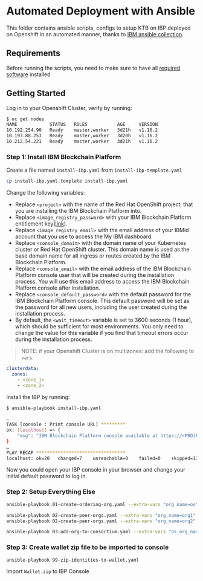 # Automated Deployment with Ansible

This folder contains ansible scripts, configs to setup KTB on IBP deployed on Openshift in an automated manner, thanks to [IBM ansible collection](https://github.com/IBM-Blockchain/ansible-collection).

## Requirements

Before running the scripts, you need to make sure to have all [required software](https://ibm-blockchain.github.io/ansible-collection/installation.html#requirements) installed

## Getting Started

Log in to your Openshift Cluster, verify by running:

```sh
$ oc get nodes
NAME            STATUS   ROLES           AGE     VERSION
10.192.254.90   Ready    master,worker   3d21h   v1.16.2
10.193.88.253   Ready    master,worker   3d20h   v1.16.2
10.212.54.221   Ready    master,worker   3d21h   v1.16.2
```

### Step 1: Install IBM Blockchain Platform

Create a file named `install-ibp.yaml` from `install-ibp-template.yaml`

```sh
cp install-ibp.yaml.template install-ibp.yaml
```

Change the following variables:

- Replace `<project>` with the name of the Red Hat OpenShift project, that you are installing the IBM Blockchain Platform into.
- Replace `<image_registry_password>` with your IBM Blockchain Platform entitlement key([link](https://myibm.ibm.com/products-services/containerlibrary)).
- Replace `<image_registry_email>` with the email address of your IBMid account that you use to access the My IBM dashboard.
- Replace `<console_domain>` with the domain name of your Kubernetes cluster or Red Hat OpenShift cluster. This domain name is used as the base domain name for all ingress or routes created by the IBM Blockchain Platform.
- Replace `<console_email>` with the email address of the IBM Blockchain Platform console user that will be created during the installation process. You will use this email address to access the IBM Blockchain Platform console after installation.
- Replace `<console_default_password>` with the default password for the IBM Blockchain Platform console. This default password will be set as the password for all new users, including the user created during the installation process.
- By default, the `<wait_timeout>` variable is set to 3600 seconds (1 hour), which should be sufficient for most environments. You only need to change the value for this variable if you find that timeout errors occur during the installation process.

> NOTE: if your Openshift Cluster is on multizones: add the following to `vars`:

```yaml
clusterdata:
  zones:
    - <zone_1>
    - <zone_2>
```

Install the IBP by running:

```sh
$ ansible-playbook install-ibp.yaml

…
TASK [console : Print console URL] *********
ok: [localhost] => {
    "msg": "IBM Blockchain Platform console available at https://<PROJECT_NAME>-ibp-console-console.<DOMAIN>"
}
…
PLAY RECAP *********************************
localhost: ok=20   changed=7    unreachable=0    failed=0    skipped=13   rescued=0    ignored=0
```

Now you could open your IBP console in your browser and change your initial default password to log in.

### Step 2: Setup Everything Else

```sh
ansible-playbook 01-create-ordering-org.yaml --extra-vars "org_name=os"

ansible-playbook 02-create-peer-orgs.yaml --extra-vars "org_name=org1"
ansible-playbook 02-create-peer-orgs.yaml --extra-vars "org_name=org2"

ansible-playbook 03-add-org-to-consortium.yaml --extra-vars "os_org_name=os"
```

### Step 3: Create wallet zip file to be imported to console

```sh
ansible-playbook 99-zip-identities-to-wallet.yaml
```

Import `Wallet.zip` to IBP Console
